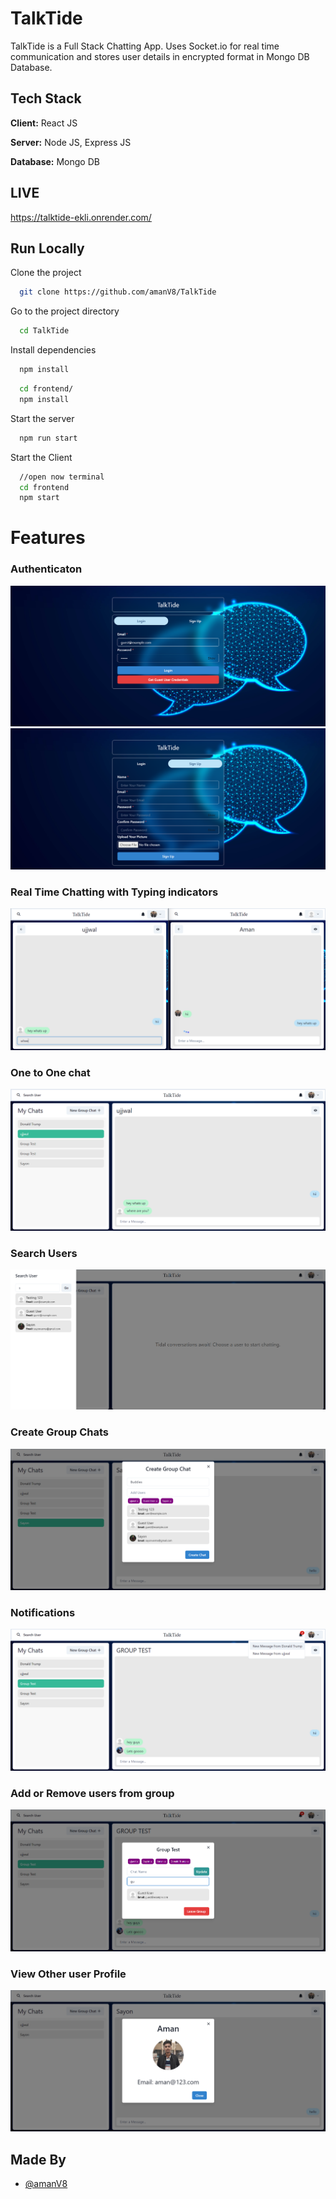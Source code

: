 
# TalkTide

TalkTide is a Full Stack Chatting App.
Uses Socket.io for real time communication and stores user details in encrypted format in Mongo DB Database.
## Tech Stack

**Client:** React JS

**Server:** Node JS, Express JS

**Database:** Mongo DB
  
## LIVE

https://talktide-ekli.onrender.com/

## Run Locally

Clone the project

```bash
  git clone https://github.com/amanV8/TalkTide
```

Go to the project directory

```bash
  cd TalkTide
```

Install dependencies

```bash
  npm install
```

```bash
  cd frontend/
  npm install
```

Start the server

```bash
  npm run start
```
Start the Client

```bash
  //open now terminal
  cd frontend
  npm start
```

  
# Features

### Authenticaton
![](https://github.com/amanV8/TalkTide/blob/main/screenshots/login.png)
![](https://github.com/amanV8/TalkTide/blob/main/screenshots/signup.png)
### Real Time Chatting with Typing indicators
![](https://github.com/amanV8/TalkTide/blob/main/screenshots/realTimeAnimation.png)
### One to One chat
![](https://github.com/amanV8/TalkTide/blob/main/screenshots/oneOnOne.png)
### Search Users
![](https://github.com/amanV8/TalkTide/blob/main/screenshots/search.png)
### Create Group Chats
![](https://github.com/amanV8/TalkTide/blob/main/screenshots/newGroup.png)
### Notifications 
![](https://github.com/amanV8/TalkTide/blob/main/screenshots/notificaton.png)
### Add or Remove users from group
![](https://github.com/amanV8/TalkTide/blob/main/screenshots/addAndRemove.png)
### View Other user Profile
![](https://github.com/amanV8/TalkTide/blob/main/screenshots/profile.png)
## Made By

- [@amanV8](https://github.com/amanV8)

